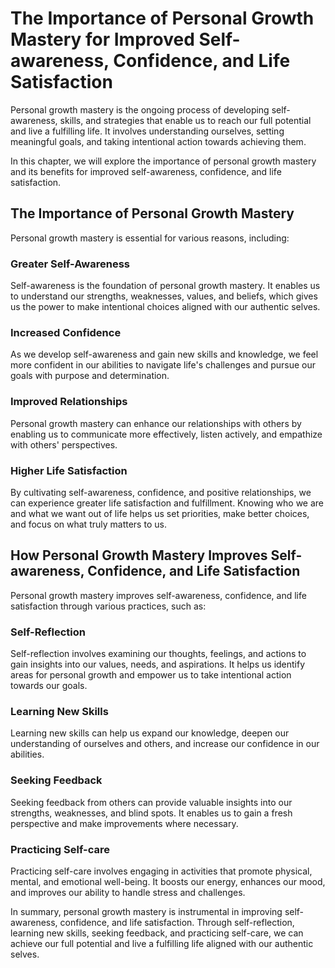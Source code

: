 The Importance of Personal Growth Mastery for Improved Self-awareness, Confidence, and Life Satisfaction
=================================================================================================================================

Personal growth mastery is the ongoing process of developing self-awareness, skills, and strategies that enable us to reach our full potential and live a fulfilling life. It involves understanding ourselves, setting meaningful goals, and taking intentional action towards achieving them.

In this chapter, we will explore the importance of personal growth mastery and its benefits for improved self-awareness, confidence, and life satisfaction.

The Importance of Personal Growth Mastery
-----------------------------------------

Personal growth mastery is essential for various reasons, including:

### Greater Self-Awareness

Self-awareness is the foundation of personal growth mastery. It enables us to understand our strengths, weaknesses, values, and beliefs, which gives us the power to make intentional choices aligned with our authentic selves.

### Increased Confidence

As we develop self-awareness and gain new skills and knowledge, we feel more confident in our abilities to navigate life's challenges and pursue our goals with purpose and determination.

### Improved Relationships

Personal growth mastery can enhance our relationships with others by enabling us to communicate more effectively, listen actively, and empathize with others' perspectives.

### Higher Life Satisfaction

By cultivating self-awareness, confidence, and positive relationships, we can experience greater life satisfaction and fulfillment. Knowing who we are and what we want out of life helps us set priorities, make better choices, and focus on what truly matters to us.

How Personal Growth Mastery Improves Self-awareness, Confidence, and Life Satisfaction
--------------------------------------------------------------------------------------

Personal growth mastery improves self-awareness, confidence, and life satisfaction through various practices, such as:

### Self-Reflection

Self-reflection involves examining our thoughts, feelings, and actions to gain insights into our values, needs, and aspirations. It helps us identify areas for personal growth and empower us to take intentional action towards our goals.

### Learning New Skills

Learning new skills can help us expand our knowledge, deepen our understanding of ourselves and others, and increase our confidence in our abilities.

### Seeking Feedback

Seeking feedback from others can provide valuable insights into our strengths, weaknesses, and blind spots. It enables us to gain a fresh perspective and make improvements where necessary.

### Practicing Self-care

Practicing self-care involves engaging in activities that promote physical, mental, and emotional well-being. It boosts our energy, enhances our mood, and improves our ability to handle stress and challenges.

In summary, personal growth mastery is instrumental in improving self-awareness, confidence, and life satisfaction. Through self-reflection, learning new skills, seeking feedback, and practicing self-care, we can achieve our full potential and live a fulfilling life aligned with our authentic selves.
